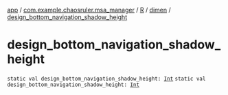 [app](../../../index.md) / [com.example.chaosruler.msa_manager](../../index.md) / [R](../index.md) / [dimen](index.md) / [design_bottom_navigation_shadow_height](.)

# design_bottom_navigation_shadow_height

`static val design_bottom_navigation_shadow_height: `[`Int`](https://kotlinlang.org/api/latest/jvm/stdlib/kotlin/-int/index.html)
`static val design_bottom_navigation_shadow_height: `[`Int`](https://kotlinlang.org/api/latest/jvm/stdlib/kotlin/-int/index.html)